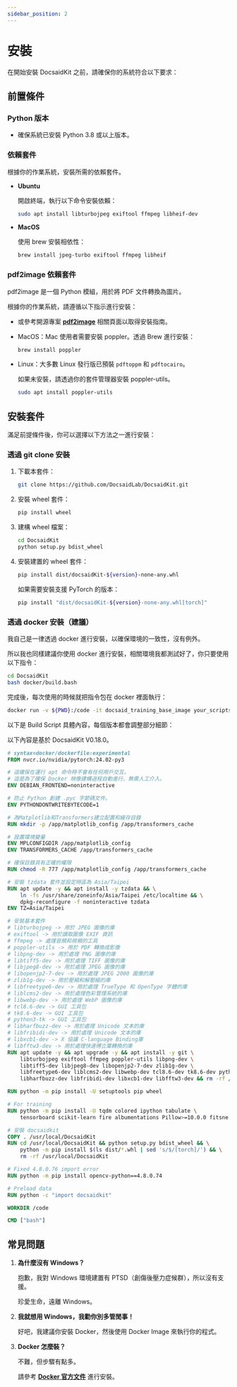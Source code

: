 ```yaml
---
sidebar_position: 2
---
```


# 安裝

在開始安裝 DocsaidKit 之前，請確保你的系統符合以下要求：

## 前置條件

### Python 版本

- 確保系統已安裝 Python 3.8 或以上版本。

### 依賴套件

根據你的作業系統，安裝所需的依賴套件。

- **Ubuntu**

    開啟終端，執行以下命令安裝依賴：

    ```bash
    sudo apt install libturbojpeg exiftool ffmpeg libheif-dev
    ```

- **MacOS**

    使用 brew 安裝相依性：

    ```bash
    brew install jpeg-turbo exiftool ffmpeg libheif
    ```

### pdf2image 依賴套件

pdf2image 是一個 Python 模組，用於將 PDF 文件轉換為圖片。

根據你的作業系統，請遵循以下指示進行安裝：

- 或參考開源專案 [**pdf2image**](https://github.com/Belval/pdf2image) 相關頁面以取得安裝指南。

- MacOS：Mac 使用者需要安裝 poppler。透過 Brew 進行安裝：

    ```bash
    brew install poppler
    ```

- Linux：大多數 Linux 發行版已預裝 `pdftoppm` 和 `pdftocairo`。

    如果未安裝，請透過你的套件管理器安裝 poppler-utils。

    ```bash
    sudo apt install poppler-utils
    ```

## 安裝套件

滿足前提條件後，你可以選擇以下方法之一進行安裝：

### 透過 git clone 安裝

1. 下載本套件：

    ```bash
    git clone https://github.com/DocsaidLab/DocsaidKit.git
    ```

2. 安裝 wheel 套件：

    ```bash
    pip install wheel
    ```

3. 建構 wheel 檔案：

    ```bash
    cd DocsaidKit
    python setup.py bdist_wheel
    ```

4. 安裝建置的 wheel 套件：

    ```bash
    pip install dist/docsaidKit-${version}-none-any.whl
    ```

    如果需要安裝支援 PyTorch 的版本：

    ```bash
    pip install "dist/docsaidKit-${version}-none-any.whl[torch]"
    ```

### 透過 docker 安裝（建議）

我自己是一律透過 docker 進行安裝，以確保環境的一致性，沒有例外。

所以我也同樣建議你使用 docker 進行安裝，相關環境我都測試好了，你只要使用以下指令：

```bash
cd DocsaidKit
bash docker/build.bash
```

完成後，每次使用的時候就把指令包在 docker 裡面執行：

```bash
docker run -v ${PWD}:/code -it docsaid_training_base_image your_scripts.py
```

以下是 Build Script 具體內容，每個版本都會調整部分細節：

以下內容是基於 DocsaidKit V0.18.0。

```dockerfile title="DocsaidKit/docker/Dockerfile"
# syntax=docker/dockerfile:experimental
FROM nvcr.io/nvidia/pytorch:24.02-py3

# 這確保在運行 apt 命令時不會有任何用戶交互。
# 這是為了確保 Docker 映像建構過程自動進行，無需人工介入。
ENV DEBIAN_FRONTEND=noninteractive

# 防止 Python 創建 .pyc 字節碼文件。
ENV PYTHONDONTWRITEBYTECODE=1

# 為Matplotlib和Transformers建立配置和緩存目錄
RUN mkdir -p /app/matplotlib_config /app/transformers_cache

# 設置環境變量
ENV MPLCONFIGDIR /app/matplotlib_config
ENV TRANSFORMERS_CACHE /app/transformers_cache

# 確保目錄具有正確的權限
RUN chmod -R 777 /app/matplotlib_config /app/transformers_cache

# 安裝 tzdata 套件並設定時區為 Asia/Taipei
RUN apt update -y && apt install -y tzdata && \
    ln -fs /usr/share/zoneinfo/Asia/Taipei /etc/localtime && \
    dpkg-reconfigure -f noninteractive tzdata
ENV TZ=Asia/Taipei

# 安裝基本套件
# libturbojpeg -> 用於 JPEG 圖像的庫
# exiftool -> 用於讀取圖像 EXIF 資訊
# ffmpeg -> 處理音頻和視頻的工具
# poppler-utils -> 用於 PDF 轉換成影像
# libpng-dev -> 用於處理 PNG 圖像的庫
# libtiff5-dev -> 用於處理 TIFF 圖像的庫
# libjpeg8-dev -> 用於處理 JPEG 圖像的庫
# libopenjp2-7-dev -> 用於處理 JPEG 2000 圖像的庫
# zlib1g-dev -> 用於壓縮和解壓縮的庫
# libfreetype6-dev -> 用於處理 TrueType 和 OpenType 字體的庫
# liblcms2-dev -> 用於處理色彩管理系統的庫
# libwebp-dev -> 用於處理 WebP 圖像的庫
# tcl8.6-dev -> GUI 工具包
# tk8.6-dev -> GUI 工具包
# python3-tk -> GUI 工具包
# libharfbuzz-dev -> 用於處理 Unicode 文本的庫
# libfribidi-dev -> 用於處理 Unicode 文本的庫
# libxcb1-dev -> X 協議 C-language Binding庫
# libfftw3-dev -> 用於處理快速傅立葉轉換的庫
RUN apt update -y && apt upgrade -y && apt install -y git \
    libturbojpeg exiftool ffmpeg poppler-utils libpng-dev \
    libtiff5-dev libjpeg8-dev libopenjp2-7-dev zlib1g-dev \
    libfreetype6-dev liblcms2-dev libwebp-dev tcl8.6-dev tk8.6-dev python3-tk \
    libharfbuzz-dev libfribidi-dev libxcb1-dev libfftw3-dev && rm -rf /var/lib/apt/lists/*

RUN python -m pip install -U setuptools pip wheel

# For training
RUN python -m pip install -U tqdm colored ipython tabulate \
    tensorboard scikit-learn fire albumentations Pillow>=10.0.0 fitsne

# 安裝 docsaidkit
COPY . /usr/local/DocsaidKit
RUN cd /usr/local/DocsaidKit && python setup.py bdist_wheel && \
    python -m pip install $(ls dist/*.whl | sed 's/$/[torch]/') && \
    rm -rf /usr/local/DocsaidKit

# Fixed 4.8.0.76 import error
RUN python -m pip install opencv-python==4.8.0.74

# Preload data
RUN python -c "import docsaidkit"

WORKDIR /code

CMD ["bash"]
```


## 常見問題

1. **為什麼沒有 Windows？**

    抱歉，我對 Windows 環境建置有 PTSD（創傷後壓力症候群），所以沒有支援。

    珍愛生命，遠離 Windows。

2. **我就想用 Windows，我勸你別多管閒事！**

    好吧，我建議你安裝 Docker，然後使用 Docker Image 來執行你的程式。

2. **Docker 怎麼裝？**

    不難，但步驟有點多。

    請參考 [**Docker 官方文件**](https://docs.docker.com/get-docker/) 進行安裝。
